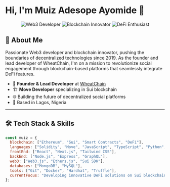 # Hi, I'm Muiz Adesope Ayomide 👋

<div align="center">
  <img src="https://img.shields.io/badge/Web3-Developer-blue?style=for-the-badge" alt="Web3 Developer"/>
  <img src="https://img.shields.io/badge/Blockchain-Innovator-green?style=for-the-badge" alt="Blockchain Innovator"/>
  <img src="https://img.shields.io/badge/DeFi-Enthusiast-orange?style=for-the-badge" alt="DeFi Enthusiast"/>
</div>

## 🚀 About Me

Passionate Web3 developer and blockchain innovator, pushing the boundaries of decentralized technologies since 2019. As the founder and lead developer of WheatChain, I'm on a mission to revolutionize social engagement through blockchain-based platforms that seamlessly integrate DeFi features.

- 🌾 **Founder & Lead Developer** at [WheatChain](https://swhit.vercel.app)
- 🏗️ **Move Developer** specializing in Sui blockchain
- 🌐 Building the future of decentralized social platforms
- 📍 Based in Lagos, Nigeria

---

## 🛠️ Tech Stack & Skills

```javascript
const muiz = {
  blockchain: ["Ethereum", "Sui", "Smart Contracts", "DeFi"],
  languages: ["Solidity", "Move", "JavaScript", "TypeScript", "Python", "PHP"],
  frontEnd: ["React", "Next.js", "Tailwind CSS"],
  backEnd: ["Node.js", "Express", "GraphQL"],
  web3: ["Web3.js", "Ethers.js", "Sui SDK"],
  databases: ["MongoDB", "MySQL"],
  tools: ["Git", "Docker", "Hardhat", "Truffle"],
  currentFocus: "Developing innovative DeFi solutions on Sui blockchain"
};
